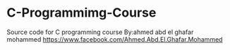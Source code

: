 # C-Programmimg-Course
Source code for C programming course  By:ahmed abd el ghafar mohammed https://www.facebook.com/Ahmed.Abd.El.Ghafar.Mohammed
